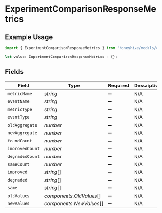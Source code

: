 # ExperimentComparisonResponseMetrics

## Example Usage

```typescript
import { ExperimentComparisonResponseMetrics } from "honeyhive/models/components";

let value: ExperimentComparisonResponseMetrics = {};
```

## Fields

| Field                    | Type                     | Required                 | Description              |
| ------------------------ | ------------------------ | ------------------------ | ------------------------ |
| `metricName`             | *string*                 | :heavy_minus_sign:       | N/A                      |
| `eventName`              | *string*                 | :heavy_minus_sign:       | N/A                      |
| `metricType`             | *string*                 | :heavy_minus_sign:       | N/A                      |
| `eventType`              | *string*                 | :heavy_minus_sign:       | N/A                      |
| `oldAggregate`           | *number*                 | :heavy_minus_sign:       | N/A                      |
| `newAggregate`           | *number*                 | :heavy_minus_sign:       | N/A                      |
| `foundCount`             | *number*                 | :heavy_minus_sign:       | N/A                      |
| `improvedCount`          | *number*                 | :heavy_minus_sign:       | N/A                      |
| `degradedCount`          | *number*                 | :heavy_minus_sign:       | N/A                      |
| `sameCount`              | *number*                 | :heavy_minus_sign:       | N/A                      |
| `improved`               | *string*[]               | :heavy_minus_sign:       | N/A                      |
| `degraded`               | *string*[]               | :heavy_minus_sign:       | N/A                      |
| `same`                   | *string*[]               | :heavy_minus_sign:       | N/A                      |
| `oldValues`              | *components.OldValues*[] | :heavy_minus_sign:       | N/A                      |
| `newValues`              | *components.NewValues*[] | :heavy_minus_sign:       | N/A                      |